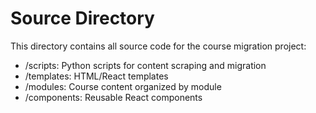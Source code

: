 # Source Directory

This directory contains all source code for the course migration project:

- /scripts: Python scripts for content scraping and migration
- /templates: HTML/React templates
- /modules: Course content organized by module
- /components: Reusable React components